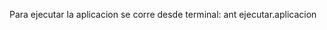                                                                                                                
Para ejecutar la aplicacion se corre desde terminal: ant ejecutar.aplicacion
